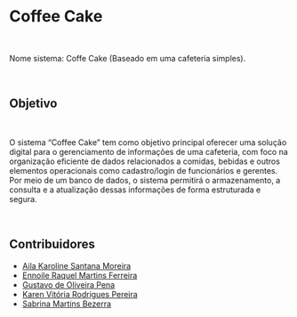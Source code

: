 # Coffee Cake
<br>

Nome sistema: Coffe Cake (Baseado em uma cafeteria simples).

<br> 

## Objetivo
<br>

O sistema “Coffee Cake” tem como objetivo principal oferecer uma solução digital para o gerenciamento de informações de uma cafeteria, com foco na organização eficiente de dados relacionados a comidas, bebidas e outros elementos operacionais como cadastro/login de funcionários e gerentes. Por meio de um banco de dados, o sistema permitirá o armazenamento, a consulta e a atualização dessas informações de forma estruturada e segura.

<br>

## Contribuidores
- [Aila Karoline Santana Moreira]()
- [Ennoile Raquel Martins Ferreira]()
- [Gustavo de Oliveira Pena]()
- [Karen Vitória Rodrigues Pereira]()
- [Sabrina Martins Bezerra]()

